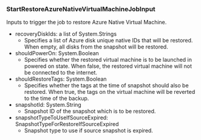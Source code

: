 ### StartRestoreAzureNativeVirtualMachineJobInput
Inputs to trigger the job to restore Azure Native Virtual Machine.

- recoveryDiskIds: a list of System.Strings
  - Specifies a list of Azure disk unique native IDs that will be restored. When empty, all disks from the snapshot will be restored.
- shouldPowerOn: System.Boolean
  - Specifies whether the restored virtual machine is to be launched in powered on state. When false, the restored virtual machine will not be connected to the internet.
- shouldRestoreTags: System.Boolean
  - Specifies whether the tags at the time of snapshot should also be restored. When true, the tags on the virtual machine will be reverted to the time of the backup.
- snapshotId: System.String
  - Snapshot ID of the snapshot which is to be restored.
- snapshotTypeToUseIfSourceExpired: SnapshotTypeForRestoreIfSourceExpired
  - Snapshot type to use if source snapshot is expired.
